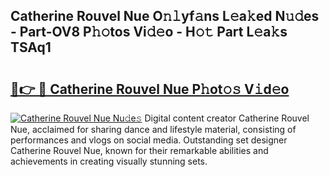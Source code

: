 ## Catherine Rouvel Nue O𝚗𝚕yf𝚊ns L𝚎a𝚔ed N𝚞𝚍es - Part-OV8 P𝚑𝚘tos Vi𝚍𝚎o - H𝚘𝚝 Part L𝚎a𝚔s TSAq1

# <h2><a href="http://kf10jwo.oniu.top/?m=Catherine+Rouvel+Nue">🔗👉 🔴 Catherine Rouvel Nue P𝚑ot𝚘𝚜 V𝚒d𝚎o</a></h2>

[![Catherine Rouvel Nue Nu𝚍e𝚜](https://i.imgur.com/0qMVB7G.gif)](http://kf10jwo.oniu.top/?m=Catherine+Rouvel+Nue)
Digital content creator Catherine Rouvel Nue, acclaimed for sharing dance and lifestyle material, consisting of performances and vlogs on social media. Outstanding set designer Catherine Rouvel Nue, known for their remarkable abilities and achievements in creating visually stunning sets.  
